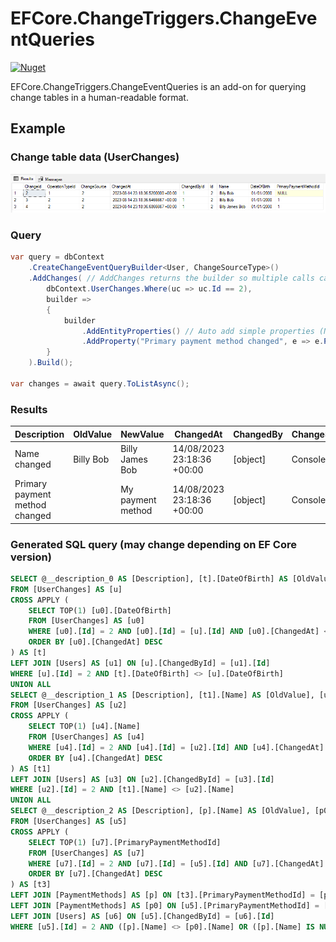 # EFCore.ChangeTriggers.ChangeEventQueries

[![Nuget](https://img.shields.io/nuget/v/EFCore.ChangeTriggers.ChangeEventQueries)](https://www.nuget.org/packages/EFCore.ChangeTriggers.ChangeEventQueries)

EFCore.ChangeTriggers.ChangeEventQueries is an add-on for querying change tables in a human-readable format.

## Example

### Change table data (UserChanges)

![Screenshot](docs/images/Example1.png)

### Query

```C#
var query = dbContext
	.CreateChangeEventQueryBuilder<User, ChangeSourceType>()
	.AddChanges( // AddChanges returns the builder so multiple calls can be chained for different change entities
		dbContext.UserChanges.Where(uc => uc.Id == 2),
		builder =>
		{
			builder
				.AddEntityProperties() // Auto add simple properties (Name, DateOfBirth)
				.AddProperty("Primary payment method changed", e => e.PrimaryPaymentMethod.Name); // Add a custom property for primary payment method that uses the payment method name
		}
	).Build();

var changes = await query.ToListAsync();
```

### Results

| Description                    | OldValue  | NewValue          | ChangedAt                  | ChangedBy | ChangeSource |
| ------------------------------ | --------- | ----------------  | -------------------------- | --------  | ------------ |
| Name changed                   | Billy Bob | Billy James Bob   | 14/08/2023 23:18:36 +00:00 | [object]  | ConsoleApp   |
| Primary payment method changed |           | My payment method | 14/08/2023 23:18:36 +00:00 | [object]  | ConsoleApp   |

### Generated SQL query (may change depending on EF Core version)
```SQL
SELECT @__description_0 AS [Description], [t].[DateOfBirth] AS [OldValue], [u].[DateOfBirth] AS [NewValue], [u].[ChangedAt], [u1].[Id], [u1].[DateOfBirth], [u1].[Name], [u1].[PrimaryPaymentMethodId], [u].[ChangeSource]
FROM [UserChanges] AS [u]
CROSS APPLY (
	SELECT TOP(1) [u0].[DateOfBirth]
	FROM [UserChanges] AS [u0]
	WHERE [u0].[Id] = 2 AND [u0].[Id] = [u].[Id] AND [u0].[ChangedAt] < [u].[ChangedAt]
	ORDER BY [u0].[ChangedAt] DESC
) AS [t]
LEFT JOIN [Users] AS [u1] ON [u].[ChangedById] = [u1].[Id]
WHERE [u].[Id] = 2 AND [t].[DateOfBirth] <> [u].[DateOfBirth]
UNION ALL
SELECT @__description_1 AS [Description], [t1].[Name] AS [OldValue], [u2].[Name] AS [NewValue], [u2].[ChangedAt], [u3].[Id], [u3].[DateOfBirth], [u3].[Name], [u3].[PrimaryPaymentMethodId], [u2].[ChangeSource]
FROM [UserChanges] AS [u2]
CROSS APPLY (
	SELECT TOP(1) [u4].[Name]
	FROM [UserChanges] AS [u4]
	WHERE [u4].[Id] = 2 AND [u4].[Id] = [u2].[Id] AND [u4].[ChangedAt] < [u2].[ChangedAt]
	ORDER BY [u4].[ChangedAt] DESC
) AS [t1]
LEFT JOIN [Users] AS [u3] ON [u2].[ChangedById] = [u3].[Id]
WHERE [u2].[Id] = 2 AND [t1].[Name] <> [u2].[Name]
UNION ALL
SELECT @__description_2 AS [Description], [p].[Name] AS [OldValue], [p0].[Name] AS [NewValue], [u5].[ChangedAt], [u6].[Id], [u6].[DateOfBirth], [u6].[Name], [u6].[PrimaryPaymentMethodId], [u5].[ChangeSource]
FROM [UserChanges] AS [u5]
CROSS APPLY (
	SELECT TOP(1) [u7].[PrimaryPaymentMethodId]
	FROM [UserChanges] AS [u7]
	WHERE [u7].[Id] = 2 AND [u7].[Id] = [u5].[Id] AND [u7].[ChangedAt] < [u5].[ChangedAt]
	ORDER BY [u7].[ChangedAt] DESC
) AS [t3]
LEFT JOIN [PaymentMethods] AS [p] ON [t3].[PrimaryPaymentMethodId] = [p].[Id]
LEFT JOIN [PaymentMethods] AS [p0] ON [u5].[PrimaryPaymentMethodId] = [p0].[Id]
LEFT JOIN [Users] AS [u6] ON [u5].[ChangedById] = [u6].[Id]
WHERE [u5].[Id] = 2 AND ([p].[Name] <> [p0].[Name] OR ([p].[Name] IS NULL) OR ([p0].[Name] IS NULL)) AND (([p].[Name] IS NOT NULL) OR ([p0].[Name] IS NOT NULL))
```